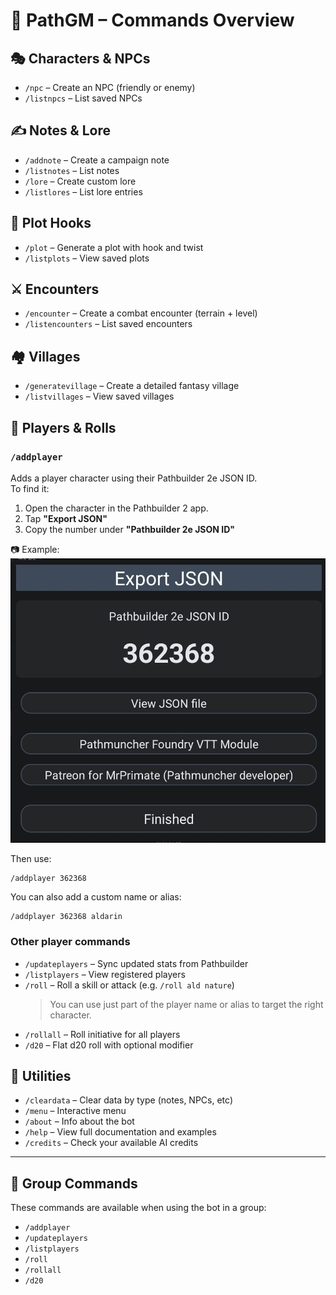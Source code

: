 # 📜 PathGM – Commands Overview

## 🎭 Characters & NPCs
- `/npc` – Create an NPC (friendly or enemy)
- `/listnpcs` – List saved NPCs

## ✍️ Notes & Lore
- `/addnote` – Create a campaign note
- `/listnotes` – List notes
- `/lore` – Create custom lore
- `/listlores` – List lore entries

## 📖 Plot Hooks
- `/plot` – Generate a plot with hook and twist
- `/listplots` – View saved plots

## ⚔️ Encounters
- `/encounter` – Create a combat encounter (terrain + level)
- `/listencounters` – List saved encounters

## 🏘️ Villages
- `/generatevillage` – Create a detailed fantasy village
- `/listvillages` – View saved villages

## 🎲 Players & Rolls

### `/addplayer`

Adds a player character using their Pathbuilder 2e JSON ID.  
To find it:

1. Open the character in the Pathbuilder 2 app.  
2. Tap **"Export JSON"**  
3. Copy the number under **"Pathbuilder 2e JSON ID"**

📷 Example:
![Pathbuilder ID example](./player-json-id.jpeg)

Then use:

```
/addplayer 362368
```

You can also add a custom name or alias:

```
/addplayer 362368 aldarin
```

### Other player commands

- `/updateplayers` – Sync updated stats from Pathbuilder  
- `/listplayers` – View registered players  
- `/roll` – Roll a skill or attack (e.g. `/roll ald nature`)  
  > You can use just part of the player name or alias to target the right character.  
- `/rollall` – Roll initiative for all players
- `/d20` – Flat d20 roll with optional modifier

## 🧼 Utilities
- `/cleardata` – Clear data by type (notes, NPCs, etc)
- `/menu` – Interactive menu
- `/about` – Info about the bot
- `/help` – View full documentation and examples
- `/credits` – Check your available AI credits

---

## 🤝 Group Commands

These commands are available when using the bot in a group:

- `/addplayer`
- `/updateplayers`
- `/listplayers`
- `/roll`
- `/rollall`
- `/d20`
